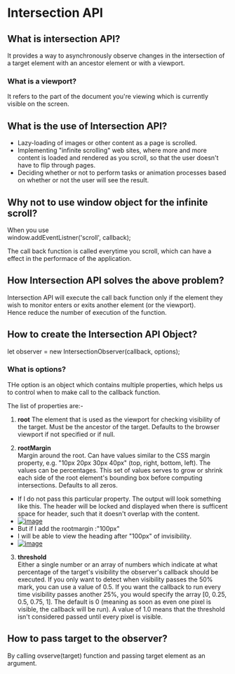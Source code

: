 # Intersection API

## What is intersection API?

It provides a way to asynchronously observe changes in the intersection of a target element with an ancestor element or with a viewport.  

### What is a viewport?
It refers to the part of the document you're viewing which is currently visible on the screen.  


## What is the use of Intersection API?

- Lazy-loading of images or other content as a page is scrolled.
- Implementing "infinite scrolling" web sites, where more and more content is loaded and rendered as you scroll, so that the user doesn't have to flip through pages.
- Deciding whether or not to perform tasks or animation processes based on whether or not the user will see the result.

## Why not to use window object for the infinite scroll?

When you use  
 window.addEventListner('scroll', callback);

The call back function is called everytime you scroll, which can have a effect in the performace of the application.

## How Intersection API solves the above problem?

Intersection API will execute the call back function only if the element they wish to monitor enters or exits another element (or the viewport).  
Hence reduce the number of execution of the function. 

## How to create the Intersection API Object?

let observer = new IntersectionObserver(callback, options);

### What is options?

THe option is an object which contains multiple properties, which helps us to control when to make call to the callback function.

The list of properties are:- 
1. **root**
The element that is used as the viewport for checking visibility of the target. Must be the ancestor of the target. Defaults to the browser viewport if not specified or if null.

2. **rootMargin**  
Margin around the root. Can have values similar to the CSS margin property, e.g. "10px 20px 30px 40px" (top, right, bottom, left). The values can be percentages. This set of values serves to grow or shrink each side of the root element's bounding box before computing intersections. Defaults to all zeros.

- If I do not pass this particular property. The output will look something like this. The header will be locked and displayed when there is sufficent space for header, such that it doesn't overlap with the content.  
- [![image](https://www.linkpicture.com/q/Screenshot-456_1.png)](https://www.linkpicture.com/view.php?img=LPic6409c751bdf871655387014)
- But if I add the rootmargin :"100px"
- I will be able to view the heading after "100px" of invisibility.
- [![image](https://www.linkpicture.com/q/Screenshot-457_2.png)](https://www.linkpicture.com/view.php?img=LPic6409ca8997f4f608051480)
  
3. **threshold**  
Either a single number or an array of numbers which indicate at what percentage of the target's visibility the observer's callback should be executed. If you only want to detect when visibility passes the 50% mark, you can use a value of 0.5. If you want the callback to run every time visibility passes another 25%, you would specify the array [0, 0.25, 0.5, 0.75, 1]. The default is 0 (meaning as soon as even one pixel is visible, the callback will be run). A value of 1.0 means that the threshold isn't considered passed until every pixel is visible.


## How to pass target to the observer?

By calling ovserve(target) function and passing target element as an argument.  
